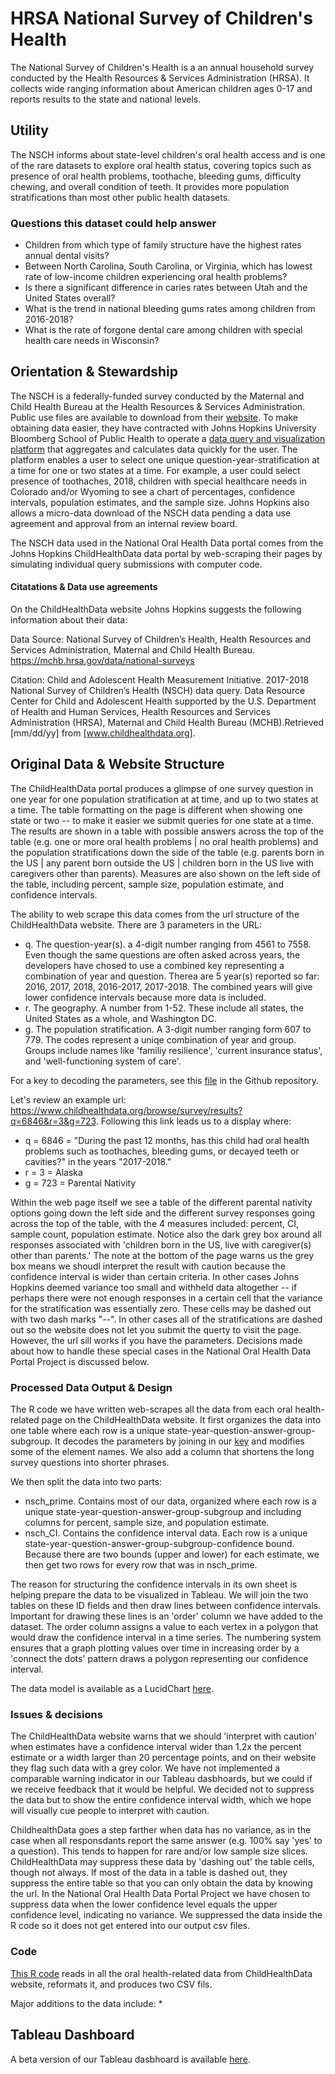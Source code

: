 # HRSA National Survey of Children's Health

The National Survey of Children's Health is a an annual household survey conducted by the Health Resources & Services Administration (HRSA). It collects wide ranging information about American children ages 0-17 and reports results to the state and national levels. 

## Utility

The NSCH informs about state-level children's oral health access and is one of the rare datasets to explore oral health status, covering topics such as presence of oral health problems, toothache, bleeding gums, difficulty chewing, and overall condition of teeth. It provides more population stratifications than most other public health datasets.


### Questions this dataset could help answer

* Children from which type of family structure have the highest rates annual dental visits?
* Between North Carolina, South Carolina, or Virginia, which has lowest rate of low-income children experiencing oral health problems?
* Is there a significant difference in caries rates between Utah and the United States overall?
* What is the trend in national bleeding gums rates among children from 2016-2018?
* What is the rate of forgone dental care among children with special health care needs in Wisconsin?

## Orientation & Stewardship  

The NSCH is a federally-funded survey conducted by the Maternal and Child Health Bureau at the Health Resources & Services Administration. Public use files are available to download from their [website](https://www.census.gov/programs-surveys/nsch.html). To make obtaining data easier, they have contracted with Johns Hopkins University Bloomberg School of Public Health to operate a [data query and visualization platform](https://www.childhealthdata.org/) that aggregates and calculates data quickly for the user. The platform enables a user to select one unique question-year-stratification at a time for one or two states at a time. For example, a user could select presence of toothaches, 2018, children with special healthcare needs in Colorado and/or Wyoming to see a chart of percentages, confidence intervals, population estimates, and the sample size. Johns Hopkins also allows a micro-data download of the NSCH data pending a data use agreement and approval from an internal review board.

The NSCH data used in the National Oral Health Data portal comes from the Johns Hopkins ChildHealthData data portal by web-scraping their pages by simulating individual query submissions with computer code.

#### Citatations & Data use agreements

On the ChildHealthData website Johns Hopkins suggests the following information about their data:

Data Source: National Survey of Children’s Health, Health Resources and Services Administration, Maternal and Child Health Bureau. https://mchb.hrsa.gov/data/national-surveys

Citation: Child and Adolescent Health Measurement Initiative. 2017-2018 National Survey of Children’s Health (NSCH) data query. Data Resource Center for Child and Adolescent Health supported by the U.S. Department of Health and Human Services, Health Resources and Services Administration (HRSA), Maternal and Child Health Bureau (MCHB).Retrieved [mm/dd/yy] from [www.childhealthdata.org].

## Original Data & Website Structure

The ChildHealthData portal produces a glimpse of one survey question in one year for one population stratification at at time, and up to two states at a time. The table formatting on the page is different when showing one state or two -- to make it easier we submit queries for one state at a time. The results are shown in a table with possible answers across the top of the table (e.g. one or more oral health problems | no oral health problems) and the population stratifications down the side of the table (e.g. parents born in the US | any parent born outside the US | children born in the US live with caregivers other than parents). Measures are also shown on the left side of the table, including percent, sample size, population estimate, and confidence intervals. 

The ability to web scrape this data comes from the url structure of the ChildHealthData website. There are 3 parameters in the URL: 
* q. The question-year(s). a 4-digit number ranging from 4561 to 7558. Even though the same questions are often asked across years, the developers have chosed to use a combined key representing a combination of year and question. Therea are 5 year(s) reported so far: 2016, 2017, 2018, 2016-2017, 2017-2018. The combined years will give lower confidence intervals because more data is included. 
* r. The geography. A number from 1-52. These include all states, the United States as a whole, and Washington DC.
* g. The population stratification. A 3-digit number ranging form 607 to 779. The codes represent a uniqe combination of year and group. Groups include names like 'familiy resilience', 'current insurance status', and 'well-functioning system of care'.

For a key to decoding the parameters, see this [file](https://github.com/PositiveSumData/NationalOralHealthDataPortal/blob/master/Data/National_Survey_of_Childrens_Health/Key.xlsx) in the Github repository.

Let's review an example url: https://www.childhealthdata.org/browse/survey/results?q=6846&r=3&g=723. Following this link leads us to a display where:
* q = 6846 = "During the past 12 months, has this child had oral health problems such as toothaches, bleeding gums, or decayed teeth or cavities?" in the years "2017-2018."
* r = 3 = Alaska
* g = 723 = Parental Nativity

Within the web page itself we see a table of the different parental nativity options going down the left side and the different survey responses going across the top of the table, with the 4 measures included: percent, CI, sample count, population estimate. Notice also the dark grey box around all responses associated with 'children born in the US, live with caregiver(s) other than parents.' The note at the bottom of the page warns us the grey box means we shoudl interpret the result with caution because the confidence interval is wider than certain criteria. In other cases Johns Hopkins deemed variance too small and withheld data altogether -- if perhaps there were not enough responses in a certain cell that the variance for the stratification was essentially zero. These cells may be dashed out with two dash marks "--". In other cases all of the stratifications are dashed out so the website does not let you submit the querty to visit the page. However, the url sill works if you have the parameters. Decisions made about how to handle these special cases in the National Oral Health Data Portal Project is discussed below. 

### Processed Data Output & Design
The R code we have written web-scrapes all the data from each oral health-related page on the ChildHealthData website. It first organizes the data into one table where each row is a unique state-year-question-answer-group-subgroup. It decodes the parameters by joining in our [key](https://github.com/PositiveSumData/NationalOralHealthDataPortal/blob/master/Data/National_Survey_of_Childrens_Health/Key.xlsx) and modifies some of the element names. We also add a column that shortens the long survey questions into shorter phrases.

We then split the data into two parts: 
* nsch_prime. Contains most of our data, organized where each row is a unique state-year-question-answer-group-subgroup and including columns for percent, sample size, and population estimate.
* nsch_CI. Contains the confidence interval data. Each row is a unique state-year-question-answer-group-subgroup-confidence bound. Because there are two bounds (upper and lower) for each estimate, we then get two rows for every row that was in nsch_prime. 

The reason for structuring the confidence intervals in its own sheet is helping prepare the data to be visualized in Tableau. We will join the two tables on these ID fields and then draw lines between confidence intervals. Important for drawing these lines is an 'order' column we have added to the dataset. The order column assigns a value to each vertex in a polygon that would draw the confidence interval in a time series. The numbering system ensures that a graph plotting values over time in increasing order by a 'connect the dots' pattern draws a polygon representing our confidence interval.

The data model is available as a LucidChart [here](https://app.lucidchart.com/invitations/accept/bec22ad3-1e54-4bcc-b82a-7a82d09bf4a6). 

### Issues & decisions

The ChildHealthData website warns that we should 'interpret with caution' when estimates have a confidence interval wider than 1.2x the percent estimate or a width larger than 20 percentage points, and on their website they flag such data with a grey color. We have not implemented a comparable warning indicator in our Tableau dasbhoards, but we could if we receive feedback that it would be helpful. We decided not to suppress the data but to show the entire confidence interval width, which we hope will visually cue people to interpret with caution.

ChildhealthData goes a step farther when data has no variance, as in the case when all responsdants report the same answer (e.g. 100% say 'yes' to a question). This tends to happen for rare and/or low sample size slices. ChildHealthData may suppress these data by 'dashing out' the table cells, though not always. If most of the data in a table is dashed out, they suppress the entire table so that you can only obtain the data by knowing the url. In the National Oral Health Data Portal Project we have chosen to suppress data when the lower confidence level equals the upper confidence level, indicating no variance. We suppressed the data inside the R code so it does not get entered into our output csv files. 


### Code

[This R code](https://github.com/PositiveSumData/NationalOralHealthDataPortal/blob/master/Data/National_Survey_of_Childrens_Health/NSCH%20r%20code.R) reads in all the oral health-related data from ChildHealthData website, reformats it, and produces two CSV fils.  

Major additions to the data include:
* 
## Tableau Dashboard
A beta version of our Tableau dasbhoard is available [here](https://public.tableau.com/views/NationalSurveyofChildrensHealth_15929305430520/StateComparisonDash?:language=en&:display_count=y&:origin=viz_share_link). 


